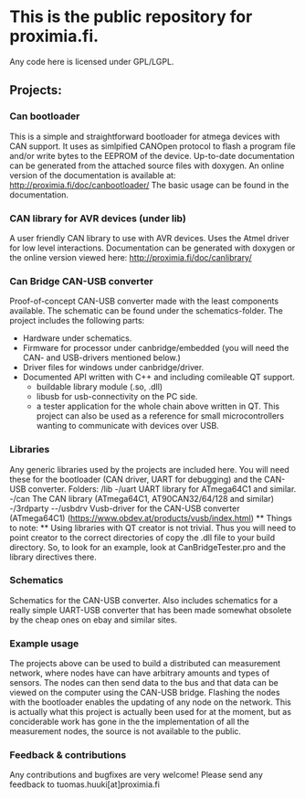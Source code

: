 # This is the public repository for proximia.fi.
Any code here is licensed under GPL/LGPL.

## Projects:
### Can bootloader
This is a simple and straightforward bootloader for atmega devices with CAN support. It uses as simlpified CANOpen protocol to flash a program file and/or write bytes to the EEPROM of the device. Up-to-date documentation can be generated from the attached source files with doxygen. An online version of the documentation is available at: http://proximia.fi/doc/canbootloader/
The basic usage can be found in the documentation.

### CAN library for AVR devices (under lib)
A user friendly CAN library to use with AVR devices. Uses the Atmel driver for low level interactions. Documentation can be generated with doxygen or the online version viewed here: http://proximia.fi/doc/canlibrary/

### Can Bridge CAN-USB converter
Proof-of-concept CAN-USB converter made with the least components available. The schematic can be found under the schematics-folder. 
The project includes the following parts:
* Hardware under schematics.
* Firmware for processor under canbridge/embedded (you will need the CAN- and USB-drivers mentioned below.)
* Driver files for windows under canbridge/driver.
* Documented API written with C++ and including comileable QT support.
  * buildable library module (.so, .dll)
  * libusb for usb-connectivity on the PC side.
  * a tester application for the whole chain above written in QT.
This project can also be used as a reference for small microcontrollers wanting to communicate with devices over USB.

### Libraries
Any generic libraries used by the projects are included here. You will need these for the bootloader (CAN driver, UART for debugging) and the CAN-USB converter.
Folders:
/lib
-/uart      UART library for ATmega64C1 and similar.
-/can       The CAN library (ATmega64C1, AT90CAN32/64/128 and similar)
-/3rdparty
--/usbdrv   Vusb-driver for the CAN-USB converter (ATmega64C1) (https://www.obdev.at/products/vusb/index.html)
** Things to note: **
Using libraries with QT creator is not trivial. Thus you will need to point creator to the correct directories of copy the .dll file to your build directory. So, to look for an example, look at CanBridgeTester.pro and the library directives there.

### Schematics
Schematics for the CAN-USB converter. Also includes schematics for a really simple UART-USB converter that has been made somewhat obsolete by the cheap ones on ebay and similar sites.

### Example usage
The projects above can be used to build a distributed can measurement network, where nodes have can have arbitrary amounts and types of sensors. The nodes can then send data to the bus and that data can be viewed on the computer using the CAN-USB bridge. Flashing the nodes with the bootloader enables the updating of any node on the network. 
This is actually what this project is actually been used for at the moment, but as conciderable work has gone in the the implementation of all the measurement nodes, the source is not available to the public.

### Feedback & contributions
Any contributions and bugfixes are very welcome!
Please send any feedback to tuomas.huuki[at]proximia.fi